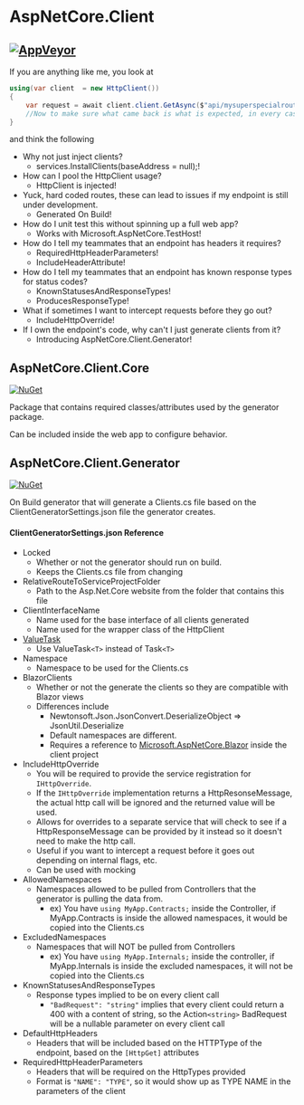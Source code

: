 # AspNetCore.Client
[![AppVeyor](https://ci.appveyor.com/api/projects/status/984mqqfnwytd3oga?svg=true)](https://ci.appveyor.com/project/Beffyman/aspnetcore-client)
---

If you are anything like me, you look at

```c#
using(var client  = new HttpClient())
{
	var request = await client.client.GetAsync($"api/mysuperspecialroute/{id}");
	//Now to make sure what came back is what is expected, in every case...
}
```
and think the following
- Why not just inject clients?
  - services.InstallClients(baseAddress = null);!
- How can I pool the HttpClient usage? 
  - HttpClient is injected!
- Yuck, hard coded routes, these can lead to issues if my endpoint is still under development. 
  - Generated On Build!
- How do I unit test this without spinning up a full web app? 
  - Works with Microsoft.AspNetCore.TestHost!
- How do I tell my teammates that an endpoint has headers it requires? 
  - RequiredHttpHeaderParameters! 
  - IncludeHeaderAttribute!
- How do I tell my teammates that an endpoint has known response types for status codes? 
  - KnownStatusesAndResponseTypes!
  - ProducesResponseType!
- What if sometimes I want to intercept requests before they go out? 
  - IncludeHttpOverride!
- If I own the endpoint's code, why can't I just generate clients from it?
  - Introducing AspNetCore.Client.Generator!


## AspNetCore.Client.Core
[![NuGet](https://img.shields.io/nuget/v/AspNetCore.Client.Core.svg)](https://www.nuget.org/packages/AspNetCore.Client.Core/)

Package that contains required classes/attributes used by the generator package.

Can be included inside the web app to configure behavior.

## AspNetCore.Client.Generator
[![NuGet](https://img.shields.io/nuget/v/AspNetCore.Client.Generator.svg)](https://www.nuget.org/packages/AspNetCore.Client.Generator/)

On Build generator that will generate a Clients.cs file based on the ClientGeneratorSettings.json file the generator creates.


#### ClientGeneratorSettings.json Reference

- Locked
  - Whether or not the generator should run on build.
  - Keeps the Clients.cs file from changing
- RelativeRouteToServiceProjectFolder
  - Path to the Asp.Net.Core website from the folder that contains this file
- ClientInterfaceName
  - Name used for the base interface of all clients generated
  - Name used for the wrapper class of the HttpClient
- [ValueTask](https://docs.microsoft.com/en-us/dotnet/csharp/programming-guide/concepts/async/async-return-types#generalized-async-return-types-and-valuetaskt)
  - Use ValueTask`<T>` instead of Task`<T>`
- Namespace
  - Namespace to be used for the Clients.cs
- BlazorClients
  - Whether or not the generate the clients so they are compatible with Blazor views
  - Differences include
    - Newtonsoft.Json.JsonConvert.DeserializeObject => JsonUtil.Deserialize
    - Default namespaces are different.
    - Requires a reference to [Microsoft.AspNetCore.Blazor](https://www.nuget.org/packages/Microsoft.AspNetCore.Blazor/) inside the client project
- IncludeHttpOverride
  - You will be required to provide the service registration for `IHttpOverride`.
  - If the `IHttpOverride` implementation returns a HttpResonseMessage, the actual http call will be ignored and the returned value will be used.
  - Allows for overrides to a separate service that will check to see if a HttpResponseMessage can be provided by it instead so it doesn't need to make the http call.
  - Useful if you want to intercept a request before it goes out depending on internal flags, etc.
  - Can be used with mocking
- AllowedNamespaces
  - Namespaces allowed to be pulled from Controllers that the generator is pulling the data from.
    - ex) You have `using MyApp.Contracts;` inside the Controller, if MyApp.Contracts is inside the allowed namespaces, it would be copied into the Clients.cs
- ExcludedNamespaces
  - Namespaces that will NOT be pulled from Controllers
    - ex) You have `using MyApp.Internals;` inside the controller, if MyApp.Internals is inside the excluded namespaces, it will not be copied into the Clients.cs
- KnownStatusesAndResponseTypes
  - Response types implied to be on every client call
    - `"BadRequest": "string"` implies that every client could return a 400 with a content of string, so the Action`<string>` BadRequest will be a nullable parameter on every client call
- DefaultHttpHeaders
  - Headers that will be included based on the HTTPType of the endpoint, based on the `[HttpGet]` attributes
- RequiredHttpHeaderParameters
  - Headers that will be required on the HttpTypes provided
  - Format is `"NAME": "TYPE"`, so it would show up as TYPE NAME in the parameters of the client